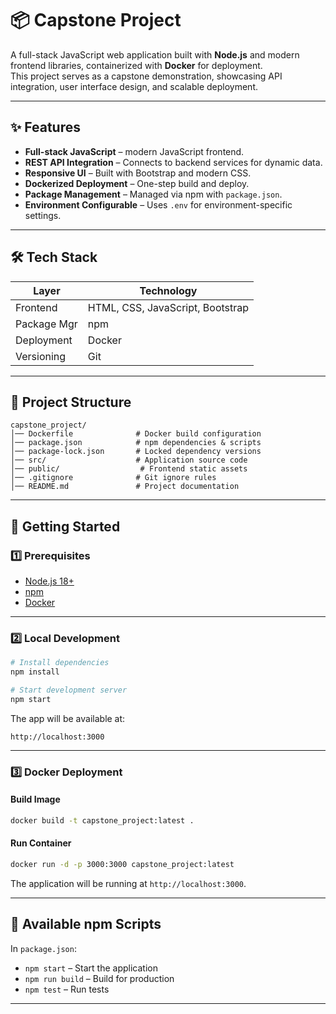 # 📦 Capstone Project

A full-stack JavaScript web application built with **Node.js** and modern frontend libraries, containerized with **Docker** for deployment.  
This project serves as a capstone demonstration, showcasing API integration, user interface design, and scalable deployment.

---

## ✨ Features
- **Full-stack JavaScript** – modern JavaScript frontend.
- **REST API Integration** – Connects to backend services for dynamic data.
- **Responsive UI** – Built with Bootstrap and modern CSS.
- **Dockerized Deployment** – One-step build and deploy.
- **Package Management** – Managed via npm with `package.json`.
- **Environment Configurable** – Uses `.env` for environment-specific settings.

---

## 🛠 Tech Stack
| Layer       | Technology |
|-------------|------------|
| Frontend    | HTML, CSS, JavaScript, Bootstrap |
| Package Mgr | npm |
| Deployment  | Docker |
| Versioning  | Git |

---

## 📂 Project Structure
```
capstone_project/
│── Dockerfile              # Docker build configuration
│── package.json            # npm dependencies & scripts
│── package-lock.json       # Locked dependency versions
│── src/                    # Application source code 
│── public/                  # Frontend static assets
│── .gitignore              # Git ignore rules
│── README.md               # Project documentation
```

---

## 🚀 Getting Started

### 1️⃣ Prerequisites
- [Node.js 18+](https://nodejs.org/en/)
- [npm](https://www.npmjs.com/)
- [Docker](https://www.docker.com/)

---

### 2️⃣ Local Development
```bash
# Install dependencies
npm install

# Start development server
npm start
```
The app will be available at:
```
http://localhost:3000
```

---

### 3️⃣ Docker Deployment

#### Build Image
```bash
docker build -t capstone_project:latest .
```

#### Run Container
```bash
docker run -d -p 3000:3000 capstone_project:latest
```
The application will be running at `http://localhost:3000`.

---

## 📜 Available npm Scripts
In `package.json`:
- `npm start` – Start the application
- `npm run build` – Build for production
- `npm test` – Run tests

---

